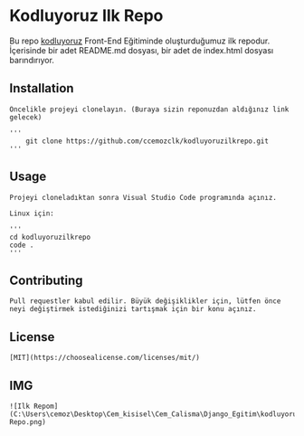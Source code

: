 # Kodluyoruz Ilk Repo

Bu repo [kodluyoruz](https://kodluyoruz.org/tr/kodluyoruz/) Front-End Eğitiminde oluşturduğumuz ilk repodur. İçerisinde bir adet README.md dosyası, bir adet de index.html dosyası barındırıyor.

## Installation 

    Öncelikle projeyi clonelayın. (Buraya sizin reponuzdan aldığınız link gelecek)

    '''
        git clone https://github.com/ccemozclk/kodluyoruzilkrepo.git
    '''
## Usage

    Projeyi cloneladıktan sonra Visual Studio Code programında açınız.

    Linux için:
    
    '''
    cd kodluyoruzilkrepo
    code .
    '''

## Contributing

    Pull requestler kabul edilir. Büyük değişiklikler için, lütfen önce neyi değiştirmek istediğinizi tartışmak için bir konu açınız.

## License 

    [MIT](https://choosealicense.com/licenses/mit/)

## IMG
    ![Ilk Repom](C:\Users\cemoz\Desktop\Cem_kisisel\Cem_Calisma\Django_Egitim\kodluyoruzilkrepo\img\İlk Repo.png)
